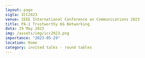```yaml
---
layout: page
sigla: ICC2023 
venue: IEEE International Conference on Communications 2023
title: PA-1 Trustworthy 6G Networking
data: 29 May 2023
img: /assets/img/icc2023.png
importance: "2023-05-29"
location: Rome
category: invited talks - round tables
---
```

